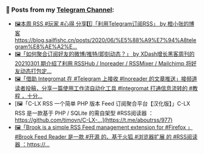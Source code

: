 ### 📰 Posts from my [Telegram Channel](https://t.me/s/aboutrss):
<!-- BLOG-POST-LIST:START -->
- [🖼本周 RSS #玩家 #心得 分享1️⃣「利用Telegram订阅RSS」 by 橙小张的博客https://blog.sailfishc.cn/posts/2020/06/%E5%88%A9%E7%94%A8telegram%E8%AE%A2%E...](https://t.me/aboutrss/980)
- [🖼「如何聚合订阅好友的微博/推特/即刻动态？」 by XDash增长黑客周刊的 20210301 期介绍了利用 RSSHub / Inoreader / RSSMixer / Mailchimp 将好友动态打包定...](https://t.me/aboutrss/979)
- [🖼「借助 Integromat 在 #Telegram 上接收 #Inoreader 的文章推送」接频道读者投稿，分享一篇使用工作流自动化工具 #Integromat 打通信息流转的 #教程 ，十分...](https://t.me/aboutrss/978)
- [🖼「C-LX RSS 一个简单 PHP 版本 Feed 订阅聚合平台【汉化版】」C-LX RSS 是一款基于 PHP / SQLite 的需自架型 #RSS阅读器 ：https://github.com/timovn/C-LX-...](https://t.me/aboutrss/977)
- [🖼「Brook is a simple RSS Feed management extension for #Firefox 」#Brook Feed Reader 是一款 #开源 的、基于火狐 #浏览器扩展 的 #RSS阅读器 ：https://...](https://t.me/aboutrss/976)
<!-- BLOG-POST-LIST:END -->

<!--
**AboutRSS/AboutRSS** is a ✨ _special_ ✨ repository because its `README.md` (this file) appears on your GitHub profile.

Here are some ideas to get you started:

- 🔭 I’m currently working on ...
- 🌱 I’m currently learning ...
- 👯 I’m looking to collaborate on ...
- 🤔 I’m looking for help with ...
- 💬 Ask me about ...
- 📫 How to reach me: ...
- 😄 Pronouns: ...
- ⚡ Fun fact: ...
-->
